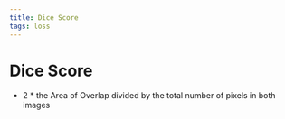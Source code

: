 ```yaml
---
title: Dice Score
tags: loss
---
```


# Dice Score
- 2 * the Area of Overlap divided by the total number of pixels in both images






































































